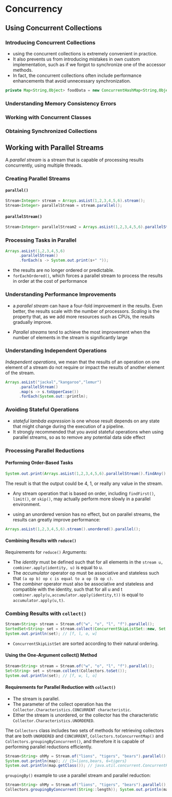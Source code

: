 # Concurrency

## Using Concurrent Collections

### Introducing Concurrent Collections
* using the concurrent collections is extremely convenient in practice.
* It also prevents us from introducing mistakes in own custom implementation, such as if we forgot to synchronize one of the accessor methods. 
* In fact, the concurrent collections often include performance enhancements that avoid unnecessary synchronization.

```java
private Map<String,Object> foodData = new ConcurrentHashMap<String,Object>();
```
### Understanding Memory Consistency Errors
### Working with Concurrent Classes
### Obtaining Synchronized Collections

## Working with Parallel Streams

A _parallel stream_ is a stream that is capable of processing results concurrently, using multiple threads.

### Creating Parallel Streams

#### `parallel()`

```java
Stream<Integer> stream = Arrays.asList(1,2,3,4,5,6).stream(); 
Stream<Integer> parallelStream = stream.parallel();
```

#### `parallelStream()`

```java
Stream<Integer> parallelStream2 = Arrays.asList(1,2,3,4,5,6).parallelStream();
```

### Processing Tasks in Parallel

```java
Arrays.asList(1,2,3,4,5,6)
      .parallelStream()
      .forEach(s -> System.out.print(s+" "));
```
-  the results are no longer ordered or predictable.
- `forEachOrdered()`, which forces a parallel stream to process the results in order at the cost of performance
 
### Understanding Performance Improvements
- a _parallel stream_ can have a four-fold improvement in the results. Even better, the results scale with the number of processors. _Scaling_ is the property that, as we add more resources such as CPUs, the results gradually improve.

-  _Parallel streams_ tend to achieve the most improvement when the number of elements in the stream is significantly large

### Understanding Independent Operations
_Independent operations_, we mean that the results of an operation on one element of a stream do not require or impact the results of another element of the stream.

```java
Arrays.asList("jackal","kangaroo","lemur") 
      .parallelStream()
      .map(s -> s.toUpperCase()) 
      .forEach(System.out::println);
```

### Avoiding Stateful Operations
* _stateful lambda expression_ is one whose result depends on any state that might change during the execution of a pipeline.
* It strongly recommended that you avoid stateful operations when using parallel streams, so as to remove any potential data side effect

### Processing Parallel Reductions

#### Performing Order-Based Tasks

```java
System.out.print(Arrays.asList(1,2,3,4,5,6).parallelStream().findAny().get());
```
The result is that the output could be 4, 1, or really any value in the stream.

- Any stream operation that is based on order, including `findFirst()`, `limit()`, or `skip()`, may actually perform more slowly in a parallel environment.

- using an unordered version has no effect, but on parallel streams, the results can greatly improve performance:

```java
Arrays.asList(1,2,3,4,5,6).stream().unordered().parallel();
```
#### Combining Results with `reduce()`

Requirements for `reduce()` Arguments:
* The _identity_ must be defined such that for all elements in the `stream u, combiner.apply(identity, u)` is equal to u.
* The _accumulator_ operator op must be associative and stateless such that `(a op b) op c is equal to a op (b op c)`.
* The _combiner_ operator must also be associative and stateless and compatible with the identity, such that for all u and t `combiner.apply(u,accumulator.apply(identity,t))` is equal to `accumulator.apply(u,t)`.

### Combing Results with `collect()`

```java
Stream<String> stream = Stream.of("w", "o", "l", "f").parallel();
SortedSet<String> set = stream.collect(ConcurrentSkipListSet::new, Set::add, Set::addAll);
System.out.println(set); // [f, l, o, w]
```
 -  `ConcurrentSkipListSet` are sorted according to their natural ordering.

#### Using the One-Argument collect() Method

```java
Stream<String> stream = Stream.of("w", "o", "l", "f").parallel(); 
Set<String> set = stream.collect(Collectors.toSet());
System.out.println(set); // [f, w, l, o]
```
#### Requirements for Parallel Reduction with `collect()`
* The stream is parallel.
* The parameter of the collect operation has the `Collector.Characteristics.CONCURRENT characteristic`.
* Either the stream is unordered, or the collector has the characteristic `Collector.Characteristics.UNORDERED`.

The `Collectors` class includes two sets of methods for retrieving collectors
that are both `UNORDERED` and `CONCURRENT`, `Collectors.toConcurrentMap()` and `Collectors.groupingByConcurrent()`, and therefore it is capable of performing parallel reductions efficiently. 

```java
Stream<String> ohMy = Stream.of("lions", "tigers", "bears").parallel(); ConcurrentMap<Integer, String> map = ohMy.collect(Collectors.toConcurrentMap(String::length, k -> k, (s1, s2) -> s1 + "," + s2));
System.out.println(map); // {5=lions,bears, 6=tigers}
System.out.println(map.getClass()); // java.util.concurrent.ConcurrentHashMap
```

`groupingBy()` example to use a parallel stream and parallel reduction:

```java
Stream<String> ohMy = Stream.of("lions", "tigers", "bears").parallel(); ConcurrentMap<Integer, List<String>> map = ohMy.collect(
Collectors.groupingByConcurrent(String::length)); System.out.println(map); // {5=[lions, bears], 6=[tigers]}
```

    

